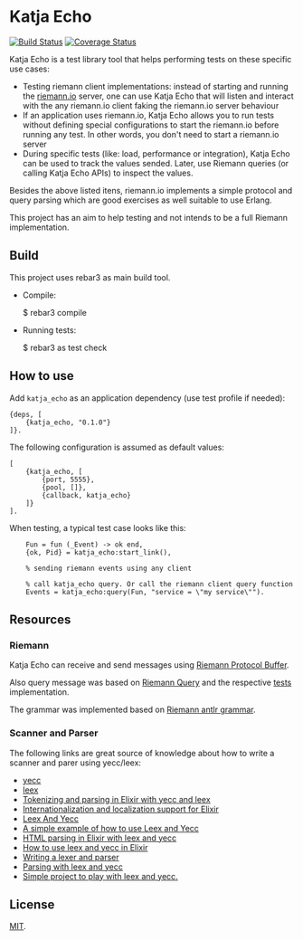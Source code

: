 # Katja Echo

[![Build Status](https://travis-ci.org/katja-beam/katja_echo.png)](https://travis-ci.org/katja-beam/katja_echo) [![Coverage Status](https://coveralls.io/repos/nifoc/katja_echo/badge.png?branch=master)](https://coveralls.io/r/katja-beam/katja_echo?branch=master)

Katja Echo is a test library tool that helps performing tests on these specific use cases:

* Testing riemann client implementations: instead of starting and running the [riemann.io](https://www.riemann.io) server, one can use Katja Echo that will listen and interact with the any riemann.io client faking the riemann.io server behaviour
* If an application uses riemann.io, Katja Echo allows you to run tests without defining special configurations to start the riemann.io before running any test. In other words, you don't need to start a riemann.io server
* During specific tests (like: load, performance or integration), Katja Echo can be used to track the values sended. Later, use Riemann queries (or calling Katja Echo APIs) to inspect the values.

Besides the above listed itens, riemann.io implements a simple protocol and query parsing which are good exercises as well suitable to use Erlang.

This project has an aim to help testing and not intends to be a full Riemann implementation.

## Build

This project uses rebar3 as main build tool.

* Compile:
  
    $ rebar3 compile

* Running tests:

    $ rebar3 as test check

## How to use

Add `katja_echo` as an application dependency (use test profile if needed):

```
{deps, [
    {katja_echo, "0.1.0"}
]}.
```

The following configuration is assumed as default values:

```
[
    {katja_echo, [
        {port, 5555},
        {pool, []},
        {callback, katja_echo}
    ]}
].
```

When testing, a typical test case looks like this:

```
    Fun = fun (_Event) -> ok end,
    {ok, Pid} = katja_echo:start_link(),

    % sending riemann events using any client

    % call katja_echo query. Or call the riemann client query function
    Events = katja_echo:query(Fun, "service = \"my service\"").
```

## Resources

### Riemann

Katja Echo can receive and send messages using [Riemann Protocol Buffer](https://github.com/riemann/riemann-java-client/blob/master/riemann-java-client/src/main/proto/riemann/proto.proto).

Also query message was based on [Riemann Query](https://github.com/riemann/riemann/blob/master/src/riemann/query.clj) and the respective [tests](https://github.com/riemann/riemann/blob/master/test/riemann/query_test.clj) implementation.

The grammar was implemented based on [Riemann antlr grammar](https://github.com/riemann/riemann/blob/master/resources/query.g4).

### Scanner and Parser

The following links are great source of knowledge about how to write a scanner and parer using yecc/leex:

* [yecc](https://erlang.org/doc/man/yecc.html)
* [leex](https://erlang.org/doc/man/leex.html)
* [Tokenizing and parsing in Elixir with yecc and leex](https://andrealeopardi.com/posts/tokenizing-and-parsing-in-elixir-using-leex-and-yecc/)
* [Internationalization and localization support for Elixir](https://github.com/elixir-gettext/gettext/blob/e2e3d42edd2a8fa5aa2deada2e5779f122594e71/src/gettext_po_parser.yrl)
* [Leex And Yecc](http://web.archive.org/web/20170921125618/http://relops.com/blog/2014/01/13/leex_and_yecc/)
* [A simple example of how to use Leex and Yecc](https://github.com/relops/leex_yecc_example)
* [HTML parsing in Elixir with leex and yecc](https://notes.eellson.com/2017/01/22/html-parsing-in-elixir-with-leex-and-yecc/)
* [How to use leex and yecc in Elixir](https://cameronp.svbtle.com/how-to-use-leex-and-yecc)
* [Writing a lexer and parser](https://arjanvandergaag.nl/blog/write-your-own-parser.html)
* [Parsing with leex and yecc](http://raol.io/post/parsing-with-leex-and-yecc/)
* [Simple project to play with leex and yecc.](https://github.com/raol/ecalculator)

## License

[MIT](https://spdx.org/licenses/MIT.html).